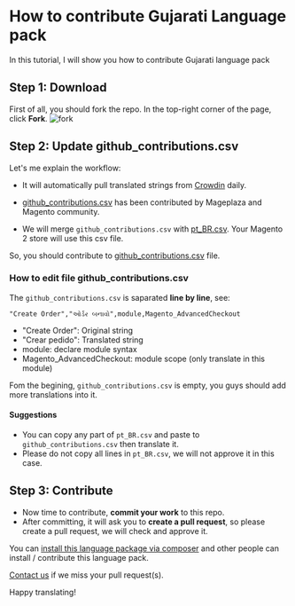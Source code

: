# How to contribute Gujarati Language pack

In this tutorial, I will show you how to contribute Gujarati language pack

## Step 1: Download 

First of all, you should fork the repo. In the top-right corner of the page, click **Fork**.
![fork](https://help.github.com/assets/images/help/repository/fork_button.jpg)


## Step 2: Update github_contributions.csv

Let's me explain the workflow:

- It will automatically pull translated strings from [Crowdin](https://crowdin.com/project/magento-2) daily.

- [github_contributions.csv](https://github.com/mageplaza/magento-2-gujarati-language-pack/blob/master/github_contributions.csv) has been contributed by Mageplaza and Magento community.

- We will merge `github_contributions.csv` with [pt_BR.csv](https://github.com/mageplaza/magento-2-gujarati-language-pack/blob/master/pt_BR.csv). Your Magento 2 store will use this csv file.

So, you should contribute to [github_contributions.csv](https://github.com/mageplaza/magento-2-gujarati-language-pack/blob/master/github_contributions.csv) file.

### How to edit file github_contributions.csv

The `github_contributions.csv` is saparated **line by line**, see:

```
"Create Order","ઓર્ડર બનાવો",module,Magento_AdvancedCheckout
```

- "Create Order": Original string
- "Crear pedido": Translated string
- module: declare module syntax
- Magento_AdvancedCheckout: module scope (only translate in this module)


Fom the begining, `github_contributions.csv` is empty, you guys should add more translations into it.

#### Suggestions
- You can copy any part of `pt_BR.csv` and paste to `github_contributions.csv` then translate it.
- Please do not copy all lines in `pt_BR.csv`, we will not approve it in this case.

## Step 3: Contribute

- Now time to contribute, **commit your work** to this repo.
- After committing, it will ask you to **create a pull request**, so please create a pull request, we will check and approve it.


You can [install this language package via composer](https://github.com/mageplaza/magento-2-gujarati-language-pack#-method-1-composer-method-recommend) and other people can install / contribute this language pack.

[Contact us](https://www.mageplaza.com/contact.html) if we miss your pull request(s).

Happy translating!


